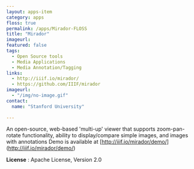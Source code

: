 ```yaml
---
layout: apps-item
category: apps
floss: true
permalink: /apps/Mirador-FLOSS
title: "Mirador"
imageurl:
featured: false
tags:
  - Open Source tools
  - Media Applications
  - Media Annotation/Tagging
links:
  - http://iiif.io/mirador/
  - https://github.com/IIIF/mirador
imageurl:
  - "/img/no-image.gif"
contact:
  name: "Stanford University"
 
---
```


An open-source, web-based 'multi-up' viewer that supports zoom-pan-rotate functionality, ability to display/compare simple images, and images with annotations
Demo is available at [http://iiif.io/mirador/demo/] (http://iiif.io/mirador/demo/)

**License** : Apache License, Version 2.0

